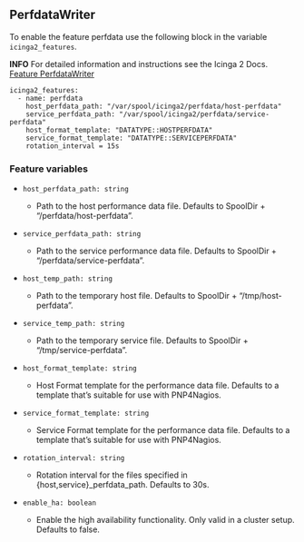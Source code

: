 ## PerfdataWriter

To enable the feature perfdata use the following block in the variable `icinga2_features`.

**INFO** For detailed information and instructions see the Icinga 2 Docs. [Feature PerfdataWriter](https://icinga.com/docs/icinga-2/latest/doc/09-object-types/#perfdatabwriter)

```
icinga2_features:
  - name: perfdata
    host_perfdata_path: "/var/spool/icinga2/perfdata/host-perfdata"
    service_perfdata_path: "/var/spool/icinga2/perfdata/service-perfdata"
    host_format_template: "DATATYPE::HOSTPERFDATA"
    service_format_template: "DATATYPE::SERVICEPERFDATA"
    rotation_interval = 15s
```

### Feature variables

* `host_perfdata_path: string`
  * Path to the host performance data file. Defaults to SpoolDir + “/perfdata/host-perfdata”.

* `service_perfdata_path: string`
  * Path to the service performance data file. Defaults to SpoolDir + “/perfdata/service-perfdata”.

* `host_temp_path: string`
  * Path to the temporary host file. Defaults to SpoolDir + “/tmp/host-perfdata”.

* `service_temp_path: string`
  * Path to the temporary service file. Defaults to SpoolDir + “/tmp/service-perfdata”.

* `host_format_template: string`
  * Host Format template for the performance data file. Defaults to a template that’s suitable for use with PNP4Nagios.

* `service_format_template: string`
  * Service Format template for the performance data file. Defaults to a template that’s suitable for use with PNP4Nagios.

* `rotation_interval: string`
  * Rotation interval for the files specified in {host,service}_perfdata_path. Defaults to 30s.

* `enable_ha: boolean`
  * Enable the high availability functionality. Only valid in a cluster setup. Defaults to false.

